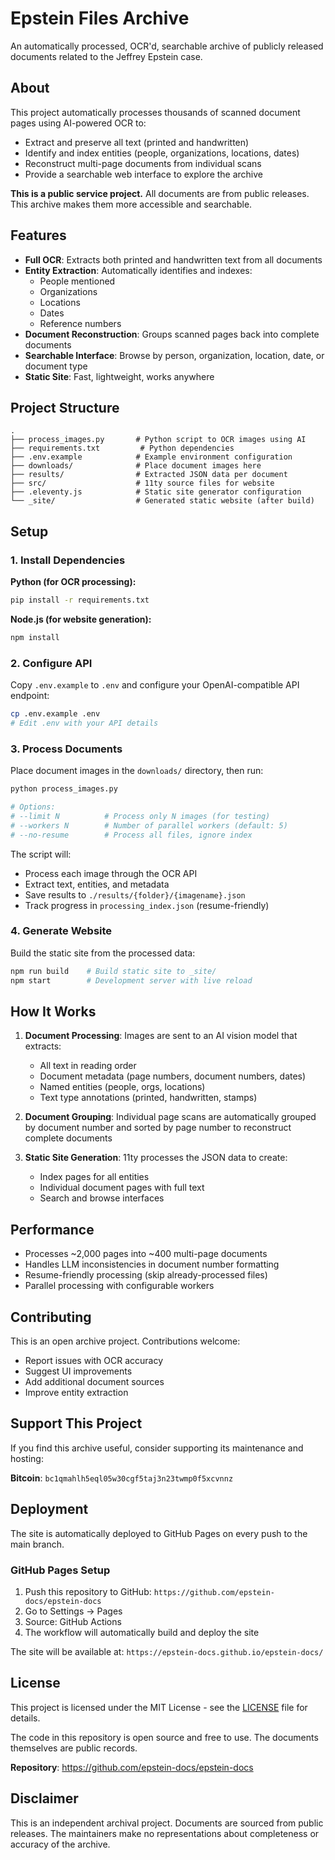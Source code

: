 # Epstein Files Archive

An automatically processed, OCR'd, searchable archive of publicly released documents related to the Jeffrey Epstein case.

## About

This project automatically processes thousands of scanned document pages using AI-powered OCR to:
- Extract and preserve all text (printed and handwritten)
- Identify and index entities (people, organizations, locations, dates)
- Reconstruct multi-page documents from individual scans
- Provide a searchable web interface to explore the archive

**This is a public service project.** All documents are from public releases. This archive makes them more accessible and searchable.

## Features

- **Full OCR**: Extracts both printed and handwritten text from all documents
- **Entity Extraction**: Automatically identifies and indexes:
  - People mentioned
  - Organizations
  - Locations
  - Dates
  - Reference numbers
- **Document Reconstruction**: Groups scanned pages back into complete documents
- **Searchable Interface**: Browse by person, organization, location, date, or document type
- **Static Site**: Fast, lightweight, works anywhere

## Project Structure

```
.
├── process_images.py       # Python script to OCR images using AI
├── requirements.txt         # Python dependencies
├── .env.example            # Example environment configuration
├── downloads/              # Place document images here
├── results/                # Extracted JSON data per document
├── src/                    # 11ty source files for website
├── .eleventy.js            # Static site generator configuration
└── _site/                  # Generated static website (after build)
```

## Setup

### 1. Install Dependencies

**Python (for OCR processing):**
```bash
pip install -r requirements.txt
```

**Node.js (for website generation):**
```bash
npm install
```

### 2. Configure API

Copy `.env.example` to `.env` and configure your OpenAI-compatible API endpoint:

```bash
cp .env.example .env
# Edit .env with your API details
```

### 3. Process Documents

Place document images in the `downloads/` directory, then run:

```bash
python process_images.py

# Options:
# --limit N          # Process only N images (for testing)
# --workers N        # Number of parallel workers (default: 5)
# --no-resume        # Process all files, ignore index
```

The script will:
- Process each image through the OCR API
- Extract text, entities, and metadata
- Save results to `./results/{folder}/{imagename}.json`
- Track progress in `processing_index.json` (resume-friendly)

### 4. Generate Website

Build the static site from the processed data:

```bash
npm run build    # Build static site to _site/
npm start        # Development server with live reload
```

## How It Works

1. **Document Processing**: Images are sent to an AI vision model that extracts:
   - All text in reading order
   - Document metadata (page numbers, document numbers, dates)
   - Named entities (people, orgs, locations)
   - Text type annotations (printed, handwritten, stamps)

2. **Document Grouping**: Individual page scans are automatically grouped by document number and sorted by page number to reconstruct complete documents

3. **Static Site Generation**: 11ty processes the JSON data to create:
   - Index pages for all entities
   - Individual document pages with full text
   - Search and browse interfaces

## Performance

- Processes ~2,000 pages into ~400 multi-page documents
- Handles LLM inconsistencies in document number formatting
- Resume-friendly processing (skip already-processed files)
- Parallel processing with configurable workers

## Contributing

This is an open archive project. Contributions welcome:
- Report issues with OCR accuracy
- Suggest UI improvements
- Add additional document sources
- Improve entity extraction

## Support This Project

If you find this archive useful, consider supporting its maintenance and hosting:

**Bitcoin**: `bc1qmahlh5eql05w30cgf5taj3n23twmp0f5xcvnnz`

## Deployment

The site is automatically deployed to GitHub Pages on every push to the main branch.

### GitHub Pages Setup

1. Push this repository to GitHub: `https://github.com/epstein-docs/epstein-docs`
2. Go to Settings → Pages
3. Source: GitHub Actions
4. The workflow will automatically build and deploy the site

The site will be available at: `https://epstein-docs.github.io/epstein-docs/`

## License

This project is licensed under the MIT License - see the [LICENSE](LICENSE) file for details.

The code in this repository is open source and free to use. The documents themselves are public records.

**Repository**: https://github.com/epstein-docs/epstein-docs

## Disclaimer

This is an independent archival project. Documents are sourced from public releases. The maintainers make no representations about completeness or accuracy of the archive.
